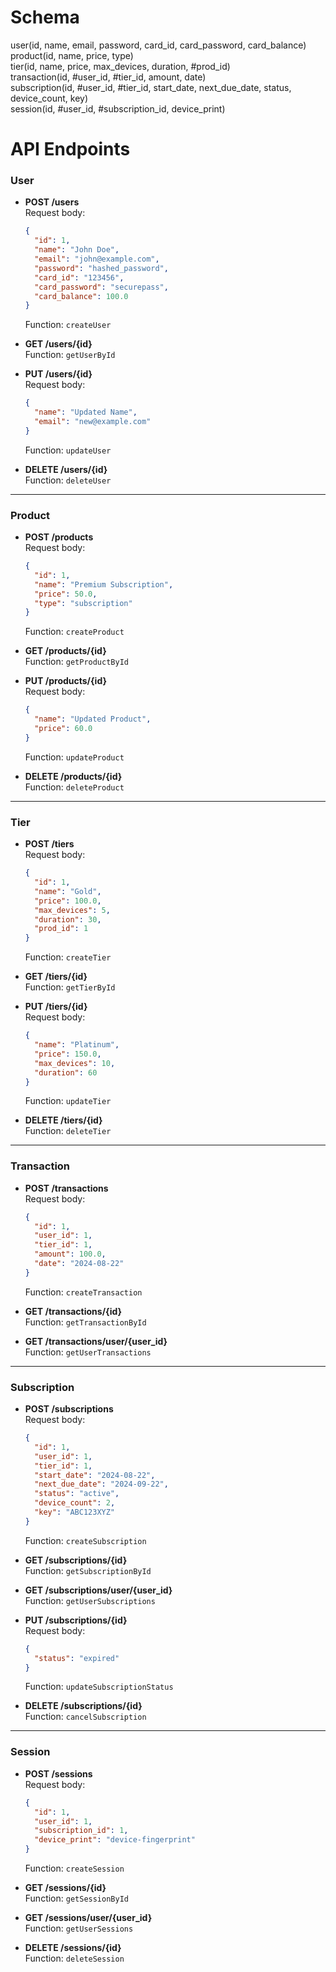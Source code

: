 # Schema

user(id, name, email, password, card_id, card_password, card_balance)  
product(id, name, price, type)  
tier(id, name, price, max_devices, duration, #prod_id)  
transaction(id, #user_id, #tier_id, amount, date)  
subscription(id, #user_id, #tier_id, start_date, next_due_date, status, device_count, key)  
session(id, #user_id, #subscription_id, device_print)  

# API Endpoints

### User

- **POST /users**  
  Request body:  
  ```json
  { 
    "id": 1, 
    "name": "John Doe", 
    "email": "john@example.com", 
    "password": "hashed_password", 
    "card_id": "123456", 
    "card_password": "securepass", 
    "card_balance": 100.0
  }
  ```  
  Function: `createUser`

- **GET /users/{id}**  
  Function: `getUserById`

- **PUT /users/{id}**  
  Request body:  
  ```json
  {
    "name": "Updated Name",
    "email": "new@example.com"
  }
  ```  
  Function: `updateUser`

- **DELETE /users/{id}**  
  Function: `deleteUser`

---

### Product

- **POST /products**  
  Request body:  
  ```json
  { 
    "id": 1, 
    "name": "Premium Subscription", 
    "price": 50.0, 
    "type": "subscription"
  }
  ```  
  Function: `createProduct`

- **GET /products/{id}**  
  Function: `getProductById`

- **PUT /products/{id}**  
  Request body:  
  ```json
  { 
    "name": "Updated Product", 
    "price": 60.0 
  }
  ```  
  Function: `updateProduct`

- **DELETE /products/{id}**  
  Function: `deleteProduct`

---

### Tier

- **POST /tiers**  
  Request body:  
  ```json
  { 
    "id": 1, 
    "name": "Gold", 
    "price": 100.0, 
    "max_devices": 5, 
    "duration": 30, 
    "prod_id": 1 
  }
  ```  
  Function: `createTier`

- **GET /tiers/{id}**  
  Function: `getTierById`

- **PUT /tiers/{id}**  
  Request body:  
  ```json
  { 
    "name": "Platinum", 
    "price": 150.0, 
    "max_devices": 10, 
    "duration": 60 
  }
  ```  
  Function: `updateTier`

- **DELETE /tiers/{id}**  
  Function: `deleteTier`

---

### Transaction

- **POST /transactions**  
  Request body:  
  ```json
  { 
    "id": 1, 
    "user_id": 1, 
    "tier_id": 1, 
    "amount": 100.0, 
    "date": "2024-08-22" 
  }
  ```  
  Function: `createTransaction`

- **GET /transactions/{id}**  
  Function: `getTransactionById`

- **GET /transactions/user/{user_id}**  
  Function: `getUserTransactions`

---

### Subscription

- **POST /subscriptions**  
  Request body:  
  ```json
  { 
    "id": 1, 
    "user_id": 1, 
    "tier_id": 1, 
    "start_date": "2024-08-22", 
    "next_due_date": "2024-09-22", 
    "status": "active", 
    "device_count": 2, 
    "key": "ABC123XYZ" 
  }
  ```  
  Function: `createSubscription`

- **GET /subscriptions/{id}**  
  Function: `getSubscriptionById`

- **GET /subscriptions/user/{user_id}**  
  Function: `getUserSubscriptions`

- **PUT /subscriptions/{id}**  
  Request body:  
  ```json
  { 
    "status": "expired" 
  }
  ```  
  Function: `updateSubscriptionStatus`

- **DELETE /subscriptions/{id}**  
  Function: `cancelSubscription`

---

### Session

- **POST /sessions**  
  Request body:  
  ```json
  { 
    "id": 1, 
    "user_id": 1, 
    "subscription_id": 1, 
    "device_print": "device-fingerprint" 
  }
  ```  
  Function: `createSession`

- **GET /sessions/{id}**  
  Function: `getSessionById`

- **GET /sessions/user/{user_id}**  
  Function: `getUserSessions`

- **DELETE /sessions/{id}**  
  Function: `deleteSession`

